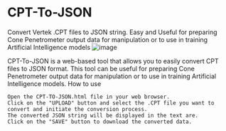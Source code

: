 # CPT-To-JSON
Convert Vertek .CPT files to JSON string. Easy and Useful for preparing Cone Penetrometer output data for manipulation or to use in training Artificial Intelligence models
![image](https://user-images.githubusercontent.com/124119892/236728907-c2805fe6-eb37-4616-a76a-4bc5964b49b5.png)

CPT-To-JSON is a web-based tool that allows you to easily convert CPT files to JSON format. This tool can be useful for preparing Cone Penetrometer output data for manipulation or to use in training Artificial Intelligence models.
How to use

    Open the CPT-TO-JSON.html file in your web browser.
    Click on the "UPLOAD" button and select the .CPT file you want to convert and initiate the conversion process.
    The converted JSON string will be displayed in the text are.
    Click on the "SAVE" button to download the converted data.
